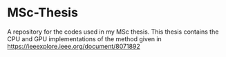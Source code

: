 # MSc-Thesis
A repository for the codes used in my MSc thesis.
This thesis contains the CPU and GPU implementations of the method given in https://ieeexplore.ieee.org/document/8071892


